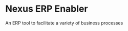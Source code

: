 Nexus ERP Enabler
================================


An ERP tool to facilitate a variety of business processes


